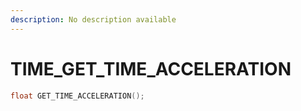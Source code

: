 ```yaml
---
description: No description available 
---
```


# TIME\_GET_TIME_ACCELERATION

```cpp
float GET_TIME_ACCELERATION();
```